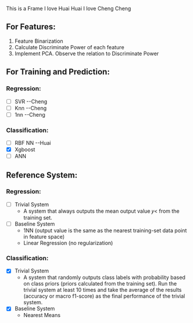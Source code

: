 This is a Frame
I love Huai Huai
I love Cheng Cheng

## For Features:

1. Feature Binarization
2. Calculate Discriminate Power of each feature
3. Implement PCA. Observe the relation to Discriminate Power


## For Training and Prediction:
### Regression:
- [ ] SVR   --Cheng
- [ ] Knn   --Cheng
- [ ] 1nn   --Cheng

### Classification:
- [ ] RBF NN    --Huai
- [x] Xgboost
- [ ] ANN

## Reference System:
### Regression:
- [ ] Trivial System
    - A system that always outputs the mean output value 𝑦< from the training set.
- [ ] Baseline System
    - 1NN (output value is the same as the nearest training-set data point in feature space)
    - Linear Regression (no regularization)
### Classification:
- [x] Trivial System
    - A system that randomly outputs class labels with probability based on class priors 
    (priors calculated from the training set). Run the trivial system at least 10 times and take 
    the average of the results (accuracy or macro f1-score) as the 
    final performance of the trivial system.
- [x] Baseline System
    - Nearest Means
